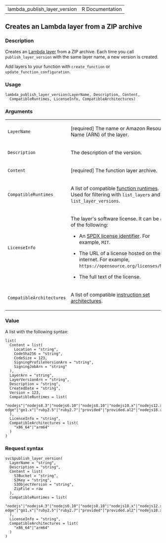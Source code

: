 <table style="width: 100%;">
<tbody>
<tr class="odd">
<td>lambda_publish_layer_version</td>
<td style="text-align: right;">R Documentation</td>
</tr>
</tbody>
</table>

## Creates an Lambda layer from a ZIP archive

### Description

Creates an [Lambda
layer](https://docs.aws.amazon.com/lambda/latest/dg/configuration-layers.html)
from a ZIP archive. Each time you call `publish_layer_version` with the
same layer name, a new version is created.

Add layers to your function with `create_function` or
`update_function_configuration`.

### Usage

    lambda_publish_layer_version(LayerName, Description, Content,
      CompatibleRuntimes, LicenseInfo, CompatibleArchitectures)

### Arguments

<table>
<colgroup>
<col style="width: 35%" />
<col style="width: 65%" />
</colgroup>
<tbody>
<tr class="odd">
<td><code
id="lambda_publish_layer_version_:_LayerName">LayerName</code></td>
<td><p>[required] The name or Amazon Resource Name (ARN) of the
layer.</p></td>
</tr>
<tr class="even">
<td><code
id="lambda_publish_layer_version_:_Description">Description</code></td>
<td><p>The description of the version.</p></td>
</tr>
<tr class="odd">
<td><code
id="lambda_publish_layer_version_:_Content">Content</code></td>
<td><p>[required] The function layer archive.</p></td>
</tr>
<tr class="even">
<td><code
id="lambda_publish_layer_version_:_CompatibleRuntimes">CompatibleRuntimes</code></td>
<td><p>A list of compatible <a
href="https://docs.aws.amazon.com/lambda/latest/dg/lambda-runtimes.html">function
runtimes</a>. Used for filtering with <code>list_layers</code> and
<code>list_layer_versions</code>.</p></td>
</tr>
<tr class="odd">
<td><code
id="lambda_publish_layer_version_:_LicenseInfo">LicenseInfo</code></td>
<td><p>The layer's software license. It can be any of the following:</p>
<ul>
<li><p>An <a href="https://spdx.org/licenses/">SPDX license
identifier</a>. For example, <code>MIT</code>.</p></li>
<li><p>The URL of a license hosted on the internet. For example, <code
style="white-space: pre;">⁠https://opensource.org/licenses/MIT⁠</code>.</p></li>
<li><p>The full text of the license.</p></li>
</ul></td>
</tr>
<tr class="even">
<td><code
id="lambda_publish_layer_version_:_CompatibleArchitectures">CompatibleArchitectures</code></td>
<td><p>A list of compatible <a
href="https://docs.aws.amazon.com/lambda/latest/dg/foundation-arch.html">instruction
set architectures</a>.</p></td>
</tr>
</tbody>
</table>

### Value

A list with the following syntax:

    list(
      Content = list(
        Location = "string",
        CodeSha256 = "string",
        CodeSize = 123,
        SigningProfileVersionArn = "string",
        SigningJobArn = "string"
      ),
      LayerArn = "string",
      LayerVersionArn = "string",
      Description = "string",
      CreatedDate = "string",
      Version = 123,
      CompatibleRuntimes = list(
        "nodejs"|"nodejs4.3"|"nodejs6.10"|"nodejs8.10"|"nodejs10.x"|"nodejs12.x"|"nodejs14.x"|"nodejs16.x"|"java8"|"java8.al2"|"java11"|"python2.7"|"python3.6"|"python3.7"|"python3.8"|"python3.9"|"dotnetcore1.0"|"dotnetcore2.0"|"dotnetcore2.1"|"dotnetcore3.1"|"dotnet6"|"nodejs4.3-edge"|"go1.x"|"ruby2.5"|"ruby2.7"|"provided"|"provided.al2"|"nodejs18.x"|"python3.10"|"java17"
      ),
      LicenseInfo = "string",
      CompatibleArchitectures = list(
        "x86_64"|"arm64"
      )
    )

### Request syntax

    svc$publish_layer_version(
      LayerName = "string",
      Description = "string",
      Content = list(
        S3Bucket = "string",
        S3Key = "string",
        S3ObjectVersion = "string",
        ZipFile = raw
      ),
      CompatibleRuntimes = list(
        "nodejs"|"nodejs4.3"|"nodejs6.10"|"nodejs8.10"|"nodejs10.x"|"nodejs12.x"|"nodejs14.x"|"nodejs16.x"|"java8"|"java8.al2"|"java11"|"python2.7"|"python3.6"|"python3.7"|"python3.8"|"python3.9"|"dotnetcore1.0"|"dotnetcore2.0"|"dotnetcore2.1"|"dotnetcore3.1"|"dotnet6"|"nodejs4.3-edge"|"go1.x"|"ruby2.5"|"ruby2.7"|"provided"|"provided.al2"|"nodejs18.x"|"python3.10"|"java17"
      ),
      LicenseInfo = "string",
      CompatibleArchitectures = list(
        "x86_64"|"arm64"
      )
    )
